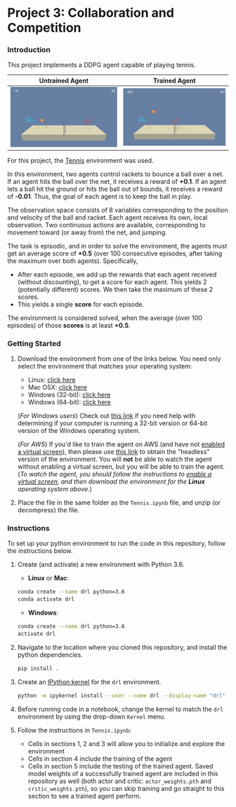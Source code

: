 [//]: # (Image References)

[trained_agent]: trained.gif "Trained Agent"
[untrained_agent]: untrained.gif "Untrained Agent"


# Project 3: Collaboration and Competition

### Introduction

This project implements a DDPG agent capable of playing tennis.


Untrained Agent             |  Trained Agent
:-------------------------:|:-------------------------:
![Untrained Agent][untrained_agent] | ![Trained Agent][trained_agent]


For this project, the [Tennis](https://github.com/Unity-Technologies/ml-agents/blob/master/docs/Learning-Environment-Examples.md#tennis) environment was used.

In this environment, two agents control rackets to bounce a ball over a net. If an agent hits the ball over the net, it receives a reward of **+0.1**.  If an agent lets a ball hit the ground or hits the ball out of bounds, it receives a reward of **-0.01**.  Thus, the goal of each agent is to keep the ball in play.

The observation space consists of 8 variables corresponding to the position and velocity of the ball and racket. Each agent receives its own, local observation. Two continuous actions are available, corresponding to movement toward (or away from) the net, and jumping. 

The task is episodic, and in order to solve the environment, the agents must get an average score of **+0.5** (over 100 consecutive episodes, after taking the maximum over both agents). Specifically,

- After each episode, we add up the rewards that each agent received (without discounting), to get a score for each agent. This yields 2 (potentially different) scores. We then take the maximum of these 2 scores.
- This yields a single **score** for each episode.

The environment is considered solved, when the average (over 100 episodes) of those **scores** is at least **+0.5**.

### Getting Started

1. Download the environment from one of the links below.  You need only select the environment that matches your operating system:
    - Linux: [click here](https://s3-us-west-1.amazonaws.com/udacity-drlnd/P3/Tennis/Tennis_Linux.zip)
    - Mac OSX: [click here](https://s3-us-west-1.amazonaws.com/udacity-drlnd/P3/Tennis/Tennis.app.zip)
    - Windows (32-bit): [click here](https://s3-us-west-1.amazonaws.com/udacity-drlnd/P3/Tennis/Tennis_Windows_x86.zip)
    - Windows (64-bit): [click here](https://s3-us-west-1.amazonaws.com/udacity-drlnd/P3/Tennis/Tennis_Windows_x86_64.zip)
    
    (_For Windows users_) Check out [this link](https://support.microsoft.com/en-us/help/827218/how-to-determine-whether-a-computer-is-running-a-32-bit-version-or-64) if you need help with determining if your computer is running a 32-bit version or 64-bit version of the Windows operating system.

    (_For AWS_) If you'd like to train the agent on AWS (and have not [enabled a virtual screen](https://github.com/Unity-Technologies/ml-agents/blob/master/docs/Training-on-Amazon-Web-Service.md)), then please use [this link](https://s3-us-west-1.amazonaws.com/udacity-drlnd/P3/Tennis/Tennis_Linux_NoVis.zip) to obtain the "headless" version of the environment.  You will **not** be able to watch the agent without enabling a virtual screen, but you will be able to train the agent.  (_To watch the agent, you should follow the instructions to [enable a virtual screen](https://github.com/Unity-Technologies/ml-agents/blob/master/docs/Training-on-Amazon-Web-Service.md), and then download the environment for the **Linux** operating system above._)

2. Place the file in the same folder as the `Tennis.ipynb` file, and unzip (or decompress) the file. 

### Instructions

To set up your python environment to run the code in this repository, follow the instructions below.

1. Create (and activate) a new environment with Python 3.6.

	- __Linux__ or __Mac__: 
	```bash
	conda create --name drl python=3.6
	conda activate drl
	```
	- __Windows__: 
	```bash
	conda create --name drl python=3.6 
	activate drl
	```
	
2. Navigate to the location where you cloned this repository, and install the python dependencies.
    ```bash
    pip install .
    ```

3. Create an [IPython kernel](http://ipython.readthedocs.io/en/stable/install/kernel_install.html) for the `drl` environment.  
    ```bash
    python -m ipykernel install --user --name drl --display-name "drl"
    ```

4. Before running code in a notebook, change the kernel to match the `drl` environment by using the drop-down `Kernel` menu. 

5. Follow the instructions in `Tennis.ipynb`:
    - Cells in sections 1, 2 and 3 will allow you to initialize and explore the environment
    - Cells in section 4 include the training of the agent
    - Cells in section 5 include the testing of the trained agent. Saved model weights of a successfully trained agent are included in this repository as well (both actor and critic: `actor_weights.pth` and `critic_weights.pth`), so you can skip training and go straight to this section to see a trained agent perform.